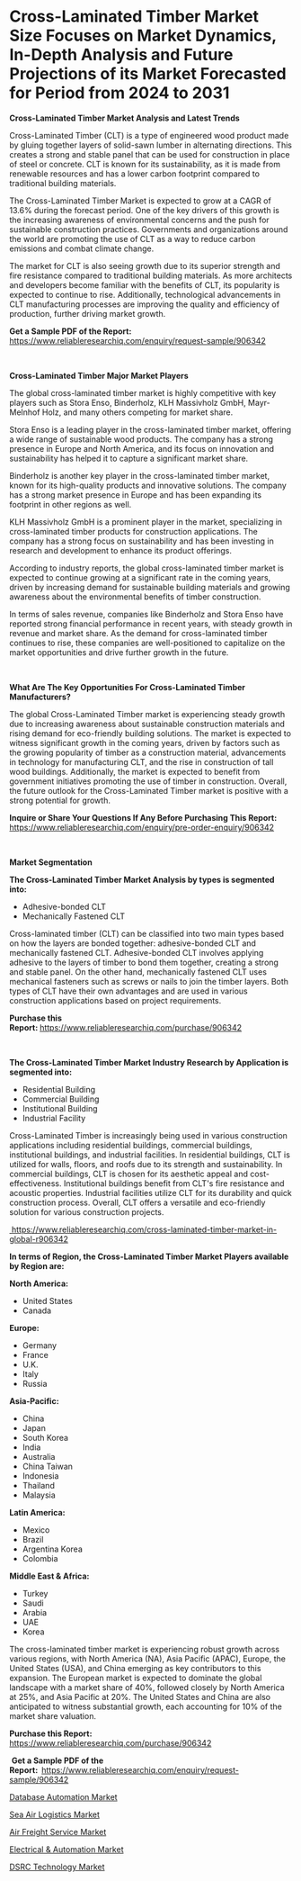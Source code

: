 <p><h1>Cross-Laminated Timber Market Size Focuses on Market Dynamics, In-Depth Analysis and Future Projections of its Market Forecasted for Period from 2024 to 2031</h1></p><p><strong>Cross-Laminated Timber Market Analysis and Latest Trends</strong></p>
<p><p>Cross-Laminated Timber (CLT) is a type of engineered wood product made by gluing together layers of solid-sawn lumber in alternating directions. This creates a strong and stable panel that can be used for construction in place of steel or concrete. CLT is known for its sustainability, as it is made from renewable resources and has a lower carbon footprint compared to traditional building materials.</p><p>The Cross-Laminated Timber Market is expected to grow at a CAGR of 13.6% during the forecast period. One of the key drivers of this growth is the increasing awareness of environmental concerns and the push for sustainable construction practices. Governments and organizations around the world are promoting the use of CLT as a way to reduce carbon emissions and combat climate change.</p><p>The market for CLT is also seeing growth due to its superior strength and fire resistance compared to traditional building materials. As more architects and developers become familiar with the benefits of CLT, its popularity is expected to continue to rise. Additionally, technological advancements in CLT manufacturing processes are improving the quality and efficiency of production, further driving market growth.</p></p>
<p><strong>Get a Sample PDF of the Report:&nbsp;</strong> <a href="https://www.reliableresearchiq.com/enquiry/request-sample/906342">https://www.reliableresearchiq.com/enquiry/request-sample/906342</a></p>
<p>&nbsp;</p>
<p><strong>Cross-Laminated Timber Major Market Players</strong></p>
<p><p>The global cross-laminated timber market is highly competitive with key players such as Stora Enso, Binderholz, KLH Massivholz GmbH, Mayr-Melnhof Holz, and many others competing for market share.</p><p>Stora Enso is a leading player in the cross-laminated timber market, offering a wide range of sustainable wood products. The company has a strong presence in Europe and North America, and its focus on innovation and sustainability has helped it to capture a significant market share.</p><p>Binderholz is another key player in the cross-laminated timber market, known for its high-quality products and innovative solutions. The company has a strong market presence in Europe and has been expanding its footprint in other regions as well.</p><p>KLH Massivholz GmbH is a prominent player in the market, specializing in cross-laminated timber products for construction applications. The company has a strong focus on sustainability and has been investing in research and development to enhance its product offerings.</p><p>According to industry reports, the global cross-laminated timber market is expected to continue growing at a significant rate in the coming years, driven by increasing demand for sustainable building materials and growing awareness about the environmental benefits of timber construction.</p><p>In terms of sales revenue, companies like Binderholz and Stora Enso have reported strong financial performance in recent years, with steady growth in revenue and market share. As the demand for cross-laminated timber continues to rise, these companies are well-positioned to capitalize on the market opportunities and drive further growth in the future.</p></p>
<p>&nbsp;</p>
<p><strong>What Are The Key Opportunities For Cross-Laminated Timber Manufacturers?</strong></p>
<p><p>The global Cross-Laminated Timber market is experiencing steady growth due to increasing awareness about sustainable construction materials and rising demand for eco-friendly building solutions. The market is expected to witness significant growth in the coming years, driven by factors such as the growing popularity of timber as a construction material, advancements in technology for manufacturing CLT, and the rise in construction of tall wood buildings. Additionally, the market is expected to benefit from government initiatives promoting the use of timber in construction. Overall, the future outlook for the Cross-Laminated Timber market is positive with a strong potential for growth.</p></p>
<p><strong>Inquire or Share Your Questions If Any Before Purchasing This Report:</strong> <a href="https://www.reliableresearchiq.com/enquiry/pre-order-enquiry/906342">https://www.reliableresearchiq.com/enquiry/pre-order-enquiry/906342</a></p>
<p>&nbsp;</p>
<p><strong>Market Segmentation</strong></p>
<p><strong>The Cross-Laminated Timber Market Analysis by types is segmented into:</strong></p>
<p><ul><li>Adhesive-bonded CLT</li><li>Mechanically Fastened CLT</li></ul></p>
<p><p>Cross-laminated timber (CLT) can be classified into two main types based on how the layers are bonded together: adhesive-bonded CLT and mechanically fastened CLT. Adhesive-bonded CLT involves applying adhesive to the layers of timber to bond them together, creating a strong and stable panel. On the other hand, mechanically fastened CLT uses mechanical fasteners such as screws or nails to join the timber layers. Both types of CLT have their own advantages and are used in various construction applications based on project requirements.</p></p>
<p><strong>Purchase this Report:&nbsp;</strong><a href="https://www.reliableresearchiq.com/purchase/906342">https://www.reliableresearchiq.com/purchase/906342</a></p>
<p>&nbsp;</p>
<p><strong>The Cross-Laminated Timber Market Industry Research by Application is segmented into:</strong></p>
<p><ul><li>Residential Building</li><li>Commercial Building</li><li>Institutional Building</li><li>Industrial Facility</li></ul></p>
<p><p>Cross-Laminated Timber is increasingly being used in various construction applications including residential buildings, commercial buildings, institutional buildings, and industrial facilities. In residential buildings, CLT is utilized for walls, floors, and roofs due to its strength and sustainability. In commercial buildings, CLT is chosen for its aesthetic appeal and cost-effectiveness. Institutional buildings benefit from CLT's fire resistance and acoustic properties. Industrial facilities utilize CLT for its durability and quick construction process. Overall, CLT offers a versatile and eco-friendly solution for various construction projects.</p></p>
<p><a href="https://www.reliableresearchiq.com/cross-laminated-timber-market-in-global-r906342">&nbsp;https://www.reliableresearchiq.com/cross-laminated-timber-market-in-global-r906342</a></p>
<p><strong>In terms of Region, the Cross-Laminated Timber Market Players available by Region are:</strong></p>
<p>
    <p> <strong> North America: </strong>
        <ul>
            <li>United States</li>
            <li>Canada</li>
        </ul>
        </p> 
    <p> <strong> Europe: </strong>
        <ul>
            <li>Germany</li>
            <li>France</li>
            <li>U.K.</li>
            <li>Italy</li>
            <li>Russia</li>
        </ul>
        </p> 
    <p> <strong> Asia-Pacific: </strong>
        <ul>
            <li>China</li>
            <li>Japan</li>
            <li>South Korea</li>
            <li>India</li>
            <li>Australia</li>
            <li>China Taiwan</li>
            <li>Indonesia</li>
            <li>Thailand</li>
            <li>Malaysia</li>
        </ul>
        </p> 
    <p> <strong> Latin America: </strong>
        <ul>
            <li>Mexico</li>
            <li>Brazil</li>
            <li>Argentina Korea</li>
            <li>Colombia</li>
        </ul>
        </p> 
    <p> <strong> Middle East & Africa: </strong>
        <ul>
            <li>Turkey</li>
            <li>Saudi</li>
            <li>Arabia</li>
            <li>UAE</li>
            <li>Korea</li>
        </ul>
    </p>
    </p>
<p><p>The cross-laminated timber market is experiencing robust growth across various regions, with North America (NA), Asia Pacific (APAC), Europe, the United States (USA), and China emerging as key contributors to this expansion. The European market is expected to dominate the global landscape with a market share of 40%, followed closely by North America at 25%, and Asia Pacific at 20%. The United States and China are also anticipated to witness substantial growth, each accounting for 10% of the market share valuation.</p></p>
<p><strong>Purchase this Report: </strong><a href="https://www.reliableresearchiq.com/purchase/906342">https://www.reliableresearchiq.com/purchase/906342</a></p>
<p>&nbsp;<strong>Get a Sample PDF of the Report:&nbsp;&nbsp;</strong><a href="https://www.reliableresearchiq.com/enquiry/request-sample/906342">https://www.reliableresearchiq.com/enquiry/request-sample/906342</a></p>
<p><strong></strong></p>
<p><p><a href="https://medium.com/@anggimontokjleb_6541/database-automation-market-size-is-growing-at-cagr-of-12-2-8a02ae40fa93">Database Automation Market</a></p><p><a href="https://medium.com/@anggimontokjleb_6541/emerging-trends-in-sea-air-logistics-market-global-outlook-and-future-prospects-from-2024-2031-012cc9d6d002">Sea Air Logistics Market</a></p><p><a href="https://medium.com/@anggimontokjleb_6541/global-air-freight-service-market-exploring-market-share-market-trends-and-future-growth-dd2b47f55a62">Air Freight Service Market</a></p><p><a href="https://medium.com/@anggimontokjleb_6541/evaluating-global-electrical-automation-market-trends-and-growth-opportunities-by-region-type-6ebdac08d2af">Electrical & Automation Market</a></p><p><a href="https://medium.com/@anggimontokjleb_6541/dsrc-technology-industry-analysis-report-its-market-size-share-trends-by-application-region-c1cebbd49466">DSRC Technology Market</a></p></p>